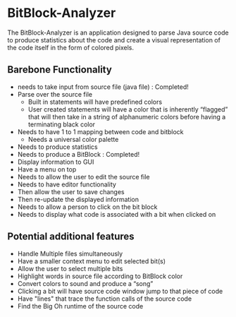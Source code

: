 # BitBlock-Analyzer
The BitBlock-Analyzer is an application designed to parse Java source code to produce statistics about the code and create a visual representation of the code itself in the form of colored pixels.

## Barebone Functionality
- needs to take input from source file (java file) : Completed!
- Parse over the source file
  - Built in statements will have predefined colors
  - User created statements will have a color that is inherently “flagged” that will then take in a string of alphanumeric colors before having a terminating black color
- Needs to have 1 to 1 mapping between code and bitblock
  - Needs a universal color palette 
- Needs to produce statistics
- Needs to produce a BitBlock : Completed!
- Display information to GUI
- Have a menu on top
- Needs to allow the user to edit the source file
- Needs to have editor functionality
- Then allow the user to save changes 
- Then re-update the displayed information
- Needs to allow a person to click on the bit block
- Needs to display what code is associated with a bit when clicked on

## Potential additional features
- Handle Multiple files simultaneously
- Have a smaller context menu to edit selected bit(s)
- Allow the user to select multiple bits
- Highlight words in source file according to BitBlock color
- Convert colors to sound and produce a “song”
- Clicking a bit will have source code window jump to that piece of code
- Have "lines" that trace the function calls of the source code
- Find the Big Oh runtime of the source code
